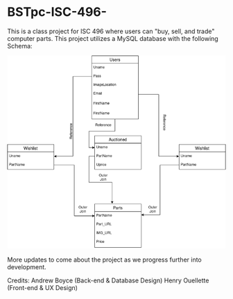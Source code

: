 # BSTpc-ISC-496-


This is a class project for ISC 496 where users can "buy, sell, and trade" computer parts. This project utilizes a MySQL database with the following Schema:

![alt text](https://github.com/aboyce3/BSTpc-ISC-496-/blob/main/DiagramsAndMiscellaneous/BST_Parts_ER_FINAL.png)



More updates to come about the project as we progress further into development.


Credits: Andrew Boyce (Back-end & Database Design)
         Henry Ouellette (Front-end & UX Design)
